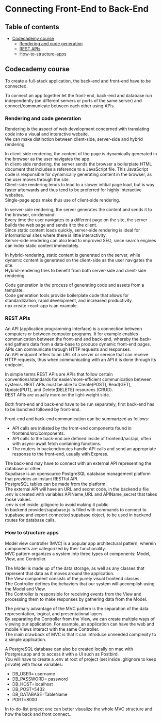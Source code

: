 # Connecting Front-End to Back-End

## Table of contents
- [Codecademy course](#Codecademy-course)
  - [Rendering and code generation](#Rendering-and-code-generation) 
  - [REST APIs](#REST-APIs)
  - [How-to-structure-apps](#How-to-structure-apps)

## Codecademy course

To create a full-stack application, the back-end and front-end have to be connected.<br>

To connect an app together let the front-end, back-end and database run independently (on different servers or ports of the same server) and connect/communicate between each other using APIs. 

### Rendering and code generation
Rendering is the aspect of web development concerned with translating code into a visual and interactive website.<br>
We can make distinction between client-side, server-side and hybrid rendering.<br>

In client-side rendering, the content of the page is dynamically generated in the browser as the user navigates the app.<br>
In client-side rendering, the server sends the browser a boilerplate HTML document that includes a reference to a JavaScript file. This JavaScript code is responsible for dynamically generating content in the browser, as the user moves through the site.<br>
Client-side rendering tends to lead to a slower intitial page load, but is way faster afterwards and thus tend to be preferred for highly interactive websites.<br>
Single-page apps make thus use of client-side rendering.

In server-side rendering, the server generates the content and sends it to the browser, on-demand.<br>
Every time the user navigates to a different page on the site, the server builds the web page and sends it to the client.<br>
Since static content loads quickly, server-side rendering is ideal for informational sites where there is little interactivity.<br>
Server-side rendering can also lead to improved SEO, since search engines can index static content immediately.

In hybrid-rendering, static content is generated on the server, while dynamic content is generated on the client-side as the user navigates the site.<br>
Hybrid-rendering tries to benefit from both server-side and client-side rendering.

Code generation is the process of generating code and assets from a template.<br>
Code generation tools provide boilerplate code that allows for standardization, rapid development, and increased productivity.<br>
npx create-react-app is an example.

### REST APIs
An API (application programming interface) is a connection between computers or between computer programs. It for example enables communication between the front-end and back-end, whereby the back-end gathers data from a data-base to produce dynamic front-end pages.<br>
APIs can communicate through HTTP requests and responses.<br>
An API endpoint refers to an URL of a server or service that can receive HTTP requests, thus when communicating with an API it is done through its endpoint.

In simple terms REST APIs are APIs that follow certain conventions/standards for easier/more-efficient communication between systems.
REST APIs must be able to Create(POST), Read(GET), Update(PUT), and Delete(DELETE) resources (CRUD).<br>
REST APIs are usually more on the light-weight side.

Both front-end and back-end have to be run separately, first back-end has to be launched followed by front-end.<br>

Front-end and back-end communication can be summarized as follows:
* API calls are initiated by the front-end components found in frontend/src/components.
* API calls to the back-end are defined inside of frontend/src/api, often with async-await fetch containing functions.
* The routers in backend/routes handle API calls and send an appropriate response to the front-end, usually with Express.

The back-end may have to connect with an external API representing the database or other.<br>
Supabase is an opensource PostgreSQL database management platform that provides an instant RESTful API.<br>
PostgreSQL tables can be made from the platform.<br>
The external API will have an URL and secret code, in the backend a file .env is created with variables APIName_URL and APIName_secret that takes those values.<br>
.env is set inside .gitignore to avoid making it public.<br>
In backend provider/supabase.js is filled with commands to connect to supabase and export connected supabase object, to be used in backend routes for database calls.

### How to structure apps

Model view controller (MVC) is a popular app architectural pattern, wherein components are categorized by their functionality.<br>
MVC pattern organizes a system into three types of components: Model, View, and Controller.

The Model is made up of the data storage, as well as any classes that represent that data as it moves around the application.<br>
The View component consists of the purely visual frontend classes.<br>
The Controller defines the behaviors that our system will accomplish using the Model and View.<br>
The Controller is responsible for receiving events from the View and processing them to make responses by gathering data from the Model.

The primary advantage of the MVC pattern is the separation of the data representation, logical, and presentational layers.<br>
By separating the Controller from the View, we can create multiple ways of viewing our application. For example, an application can have the web and mobile Views interact with the same Controller.<br>
The main drawback of MVC is that it can introduce unneeded complexity to a simple application.

A PostgreSQL database can also be created locally on mac with Postgres.app and to access it with a UI such as Postbird.<br>
You will have to create a .env at root of project (set inside .gitignore to keep private) with those variables:
* DB_USER= username
* DB_PASSWORD= password
* DB_HOST=localhost
* DB_POST=5432
* DB_DATABASE=TableName
* PORT=8000

In to-do-list project one can better visualize the whole MVC structure and how the back and front connect..

